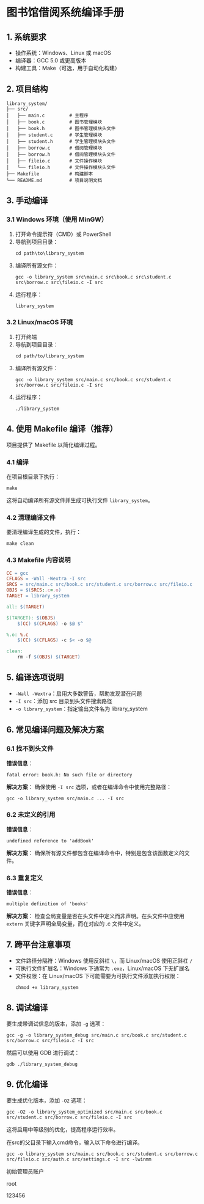 

# 图书馆借阅系统编译手册

## 1. 系统要求

- 操作系统：Windows、Linux 或 macOS
- 编译器：GCC 5.0 或更高版本
- 构建工具：Make（可选，用于自动化构建）

## 2. 项目结构

```
library_system/
├── src/
│   ├── main.c         # 主程序
│   ├── book.c         # 图书管理模块
│   ├── book.h         # 图书管理模块头文件
│   ├── student.c      # 学生管理模块
│   ├── student.h      # 学生管理模块头文件
│   ├── borrow.c       # 借阅管理模块
│   ├── borrow.h       # 借阅管理模块头文件
│   ├── fileio.c       # 文件操作模块
│   └── fileio.h       # 文件操作模块头文件
├── Makefile           # 构建脚本
└── README.md          # 项目说明文档
```

## 3. 手动编译

### 3.1 Windows 环境（使用 MinGW）

1. 打开命令提示符（CMD）或 PowerShell
2. 导航到项目目录：
   ```
   cd path\to\library_system
   ```
3. 编译所有源文件：
   ```
   gcc -o library_system src\main.c src\book.c src\student.c src\borrow.c src\fileio.c -I src
   ```
4. 运行程序：
   ```
   library_system
   ```

### 3.2 Linux/macOS 环境

1. 打开终端
2. 导航到项目目录：
   ```
   cd path/to/library_system
   ```
3. 编译所有源文件：
   ```
   gcc -o library_system src/main.c src/book.c src/student.c src/borrow.c src/fileio.c -I src
   ```
4. 运行程序：
   ```
   ./library_system
   ```

## 4. 使用 Makefile 编译（推荐）

项目提供了 Makefile 以简化编译过程。

### 4.1 编译

在项目根目录下执行：

```
make
```

这将自动编译所有源文件并生成可执行文件 `library_system`。

### 4.2 清理编译文件

要清理编译生成的文件，执行：

```
make clean
```

### 4.3 Makefile 内容说明

```makefile
CC = gcc
CFLAGS = -Wall -Wextra -I src
SRCS = src/main.c src/book.c src/student.c src/borrow.c src/fileio.c
OBJS = $(SRCS:.c=.o)
TARGET = library_system

all: $(TARGET)

$(TARGET): $(OBJS)
	$(CC) $(CFLAGS) -o $@ $^

%.o: %.c
	$(CC) $(CFLAGS) -c $< -o $@

clean:
	rm -f $(OBJS) $(TARGET)
```

## 5. 编译选项说明

- `-Wall -Wextra`：启用大多数警告，帮助发现潜在问题
- `-I src`：添加 src 目录到头文件搜索路径
- `-o library_system`：指定输出文件名为 library_system

## 6. 常见编译问题及解决方案

### 6.1 找不到头文件

**错误信息**：
```
fatal error: book.h: No such file or directory
```

**解决方案**：
确保使用 `-I src` 选项，或者在编译命令中使用完整路径：
```
gcc -o library_system src/main.c ... -I src
```

### 6.2 未定义的引用

**错误信息**：
```
undefined reference to 'addBook'
```

**解决方案**：
确保所有源文件都包含在编译命令中，特别是包含该函数定义的文件。

### 6.3 重复定义

**错误信息**：
```
multiple definition of 'books'
```

**解决方案**：
检查全局变量是否在头文件中定义而非声明。在头文件中应使用 `extern` 关键字声明全局变量，而在对应的 .c 文件中定义。

## 7. 跨平台注意事项

- 文件路径分隔符：Windows 使用反斜杠 `\`，而 Linux/macOS 使用正斜杠 `/`
- 可执行文件扩展名：Windows 下通常为 `.exe`，Linux/macOS 下无扩展名
- 文件权限：在 Linux/macOS 下可能需要为可执行文件添加执行权限：
  ```
  chmod +x library_system
  ```

## 8. 调试编译

要生成带调试信息的版本，添加 `-g` 选项：

```
gcc -g -o library_system_debug src/main.c src/book.c src/student.c src/borrow.c src/fileio.c -I src
```

然后可以使用 GDB 进行调试：

```
gdb ./library_system_debug
```

## 9. 优化编译

要生成优化版本，添加 `-O2` 选项：

```
gcc -O2 -o library_system_optimized src/main.c src/book.c src/student.c src/borrow.c src/fileio.c -I src
```

这将启用中等级别的优化，提高程序运行效率。



在src的父目录下输入cmd命令，输入以下命令进行编译。

```
gcc -o library_system src/main.c src/book.c src/student.c src/borrow.c src/fileio.c src/auth.c src/settings.c -I src -lwinmm
```

初始管理员账户



root

123456
